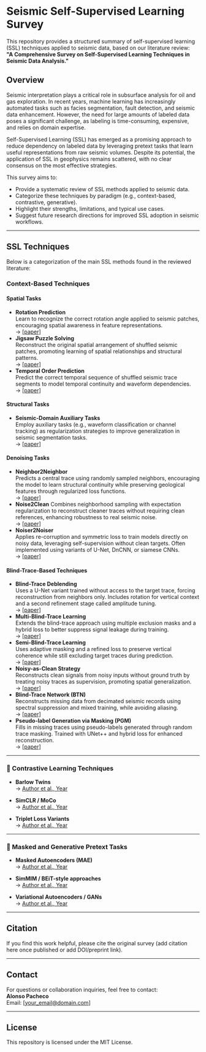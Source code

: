# Seismic Self-Supervised Learning Survey

This repository provides a structured summary of self-supervised learning (SSL) techniques applied to seismic data, based on our literature review:  
**"A Comprehensive Survey on Self-Supervised Learning Techniques in Seismic Data Analysis."**

## Overview

Seismic interpretation plays a critical role in subsurface analysis for oil and gas exploration. In recent years, machine learning has increasingly automated tasks such as facies segmentation, fault detection, and seismic data enhancement. However, the need for large amounts of labeled data poses a significant challenge, as labeling is time-consuming, expensive, and relies on domain expertise.

Self-Supervised Learning (SSL) has emerged as a promising approach to reduce dependency on labeled data by leveraging pretext tasks that learn useful representations from raw seismic volumes. Despite its potential, the application of SSL in geophysics remains scattered, with no clear consensus on the most effective strategies.

This survey aims to:
- Provide a systematic review of SSL methods applied to seismic data.
- Categorize these techniques by paradigm (e.g., context-based, contrastive, generative).
- Highlight their strengths, limitations, and typical use cases.
- Suggest future research directions for improved SSL adoption in seismic workflows.

---

## SSL Techniques

Below is a categorization of the main SSL methods found in the reviewed literature:

### Context-Based Techniques

#### Spatial Tasks
- **Rotation Prediction**  
  Learn to recognize the correct rotation angle applied to seismic patches, encouraging spatial awareness in feature representations.  
  → [[paper]](https://doi.org/10.1109/LGRS.2022.3193567)
- **Jigsaw Puzzle Solving**  
  Reconstruct the original spatial arrangement of shuffled seismic patches, promoting learning of spatial relationships and structural patterns.  
  → [[paper]](https://doi.org/10.1109/LGRS.2022.3193567)
- **Temporal Order Prediction**  
  Predict the correct temporal sequence of shuffled seismic trace segments to model temporal continuity and waveform dependencies.  
  → [[paper]](https://doi.org/10.1109/LGRS.2022.3193567)

#### Structural Tasks
- **Seismic-Domain Auxiliary Tasks**  
  Employ auxiliary tasks (e.g., waveform classification or channel tracking) as regularization strategies to improve generalization in seismic segmentation tasks.  
  → [[paper]](https://doi.org/10.1109/LGRS.2023.3328837)
  
#### Denoising Tasks
- **Neighbor2Neighbor**  
  Predicts a central trace using randomly sampled neighbors, encouraging the model to learn structural continuity while preserving geological features through regularized loss functions.  
  → [[paper]](https://doi.org/10.1007/s11004-023-10089-3)
- **Noise2Clean**
  Combines neighborhood sampling with expectation regularization to reconstruct cleaner traces without requiring clean references, enhancing robustness to real seismic noise.  
  → [[paper]](https://doi.org/10.1190/geo2023-0772.1)
- **Noiser2Noiser**  
  Applies re-corruption and symmetric loss to train models directly on noisy data, leveraging self-supervision without clean targets. Often implemented using variants of U-Net, DnCNN, or siamese CNNs.  
  → [[paper]](https://doi.org/10.1190/geo2023-0746.1)

#### Blind-Trace-Based Techniques

- **Blind-Trace Deblending**  
  Uses a U-Net variant trained without access to the target trace, forcing reconstruction from neighbors only. Includes rotation for vertical context and a second refinement stage called amplitude tuning.  
  → [[paper]](https://doi.org/10.1190/geo2022-0269.1)
- **Multi-Blind-Trace Learning**  
  Extends the blind-trace approach using multiple exclusion masks and a hybrid loss to better suppress signal leakage during training.  
  → [[paper]](https://doi.org/10.1190/geo2023-0305.1)
- **Semi-Blind-Trace Learning**  
  Uses adaptive masking and a refined loss to preserve vertical coherence while still excluding target traces during prediction.  
  → [[paper]](https://doi.org/10.1190/geo2023-0582.1)
- **Noisy-as-Clean Strategy**  
  Reconstructs clean signals from noisy inputs without ground truth by treating noisy traces as supervision, promoting spatial generalization.  
  → [[paper]](https://doi.org/10.1190/geo2023-0620.1)
- **Blind-Trace Network (BTN)**  
  Reconstructs missing data from decimated seismic records using spectral suppression and mixed training, while avoiding aliasing.  
  → [[paper]](https://doi.org/10.1190/geo2022-0051.1)
- **Pseudo-label Generation via Masking (PGM)**  
  Fills in missing traces using pseudo-labels generated through random trace masking. Trained with UNet++ and hybrid loss for enhanced reconstruction.  
  → [[paper]](https://doi.org/10.1109/TGRS.2022.3193986)


  
---

### 🧲 Contrastive Learning Techniques
- **Barlow Twins**  
  → [Author et al., Year](link_to_paper)

- **SimCLR / MoCo**  
  → [Author et al., Year](link_to_paper)

- **Triplet Loss Variants**  
  → [Author et al., Year](link_to_paper)

---

### 🧠 Masked and Generative Pretext Tasks
- **Masked Autoencoders (MAE)**  
  → [Author et al., Year](link_to_paper)

- **SimMIM / BEiT-style approaches**  
  → [Author et al., Year](link_to_paper)

- **Variational Autoencoders / GANs**  
  → [Author et al., Year](link_to_paper)

---

## Citation

If you find this work helpful, please cite the original survey (add citation here once published or add DOI/preprint link).

---

## Contact

For questions or collaboration inquiries, feel free to contact:  
**Alonso Pacheco**  
Email: [your_email@domain.com]

---

## License

This repository is licensed under the MIT License.

